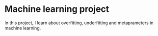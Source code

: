 # Machine learning project

In this project, I learn about overfitting, underfitting and metaprameters in machine learning.